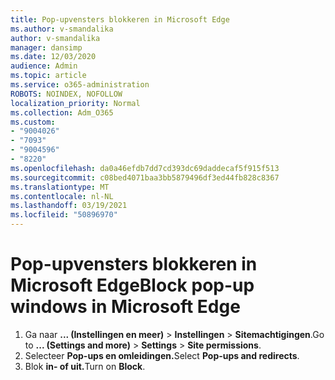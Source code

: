 ```yaml
---
title: Pop-upvensters blokkeren in Microsoft Edge
ms.author: v-smandalika
author: v-smandalika
manager: dansimp
ms.date: 12/03/2020
audience: Admin
ms.topic: article
ms.service: o365-administration
ROBOTS: NOINDEX, NOFOLLOW
localization_priority: Normal
ms.collection: Adm_O365
ms.custom:
- "9004026"
- "7093"
- "9004596"
- "8220"
ms.openlocfilehash: da0a46efdb7dd7cd393dc69daddecaf5f915f513
ms.sourcegitcommit: c08bed4071baa3bb5879496df3ed44fb828c8367
ms.translationtype: MT
ms.contentlocale: nl-NL
ms.lasthandoff: 03/19/2021
ms.locfileid: "50896970"
---
```

# <a name="block-pop-up-windows-in-microsoft-edge"></a><span data-ttu-id="3686f-102">Pop-upvensters blokkeren in Microsoft Edge</span><span class="sxs-lookup"><span data-stu-id="3686f-102">Block pop-up windows in Microsoft Edge</span></span>

1. <span data-ttu-id="3686f-103">Ga naar **... (Instellingen en meer)**  >  **Instellingen**  >  **Sitemachtigingen**.</span><span class="sxs-lookup"><span data-stu-id="3686f-103">Go to **... (Settings and more)** > **Settings** > **Site permissions**.</span></span>
2. <span data-ttu-id="3686f-104">Selecteer **Pop-ups en omleidingen.**</span><span class="sxs-lookup"><span data-stu-id="3686f-104">Select **Pop-ups and redirects**.</span></span>
3. <span data-ttu-id="3686f-105">Blok **in- of uit.**</span><span class="sxs-lookup"><span data-stu-id="3686f-105">Turn on **Block**.</span></span>